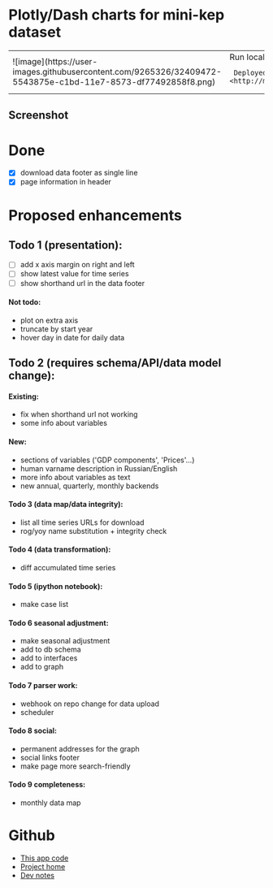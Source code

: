 # Plotly/Dash charts for mini-kep dataset 

<table>
<tr>
 <td>
     ![image](https://user-images.githubusercontent.com/9265326/32409472-5543875e-c1bd-11e7-8573-df77492858f8.png)
 </td> 
 <td>
     Run locally: `python app.py`

     Deployed at: <http://macrodash.herokuapp.com/> 
</td> 
</tr>
</table>

## Screenshot


# Done
- [x] download data footer as single line
- [x] page information in header 
 
# Proposed enhancements
    
## Todo 1 (presentation):
    
- [ ] add x axis margin on right and left 
- [ ] show latest value for time series
- [ ] show shorthand url in the data footer

#### Not todo:
 - plot on extra axis 
 - truncate by start year
 - hover day in date for daily data
 
## Todo 2 (requires schema/API/data model change):

#### Existing: 
 - fix when shorthand url not working
 - some info about variables
 
#### New:
 - sections of variables ('GDP components', 'Prices'...) 
 - human varname description in Russian/English
 - more info about variables as text
 - new annual, quarterly, monthly backends
 
#### Todo 3 (data map/data integrity):
 - list all time series URLs for download                 
 - rog/yoy name substitution + integrity check
 
#### Todo 4 (data transformation):
 - diff accumulated time series
 
#### Todo 5 (ipython notebook):
 - make case list

#### Todo 6 seasonal adjustment:
 - make seasonal adjustment 
 - add to db schema
 - add to interfaces
 - add to graph 
 
#### Todo 7 parser work: 
 - webhook on repo change for data upload
 - scheduler

#### Todo 8 social: 
 - permanent addresses for the graph
 - social links footer 
 - make page more search-friendly
 
#### Todo 9 completeness:
 - monthly data map

 
# Github
  - [This app code](https://github.com/mini-kep/frontend-dash)
  - [Project home](https://github.com/mini-kep/intro) 
  - [Dev notes](https://github.com/mini-kep/intro/blob/master/DEV.md)
